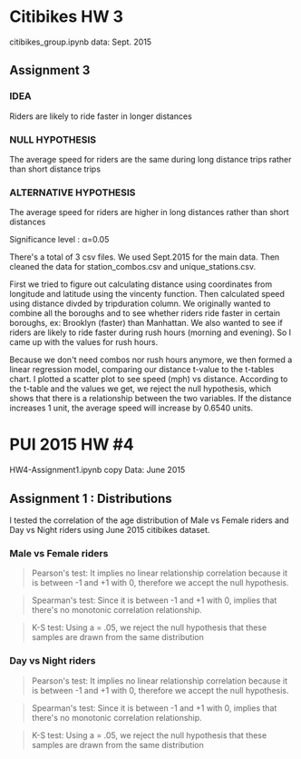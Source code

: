 # Citibikes HW 3

citibikes_group.ipynb
data: Sept. 2015

## Assignment 3

### IDEA
Riders are likely to ride faster in longer distances

### NULL HYPOTHESIS
The average speed for riders are the same during long distance trips rather than short distance trips

### ALTERNATIVE HYPOTHESIS

The average speed for riders are higher in long distances rather than short distances

Significance level : α=0.05

There's a total of 3 csv files. We used Sept.2015 for the main data. Then cleaned the data for station_combos.csv and unique_stations.csv.

First we tried to figure out calculating distance using coordinates from longitude and latitude using the vincenty function. Then calculated speed using distance divded by tripduration column. We originally wanted to combine all the boroughs and to see whether riders ride faster in certain boroughs, ex: Brooklyn (faster) than Manhattan. We also wanted to see if riders are likely to ride faster during rush hours (morning and evening). So I came up with the values for rush hours. 

Because we don't need combos nor rush hours anymore, we then formed a linear regression model, comparing our distance t-value to the t-tables chart. I plotted a scatter plot to see speed (mph) vs distance. According to the t-table and the values we get, we reject the null hypothesis, which shows that there is a relationship between the two variables. If the distance increases 1 unit, the average speed will increase by 0.6540 units. 


# PUI 2015 HW #4
HW4-Assignment1.ipynb copy
Data: June 2015

## Assignment 1 : Distributions 

I tested the correlation of the age distribution of Male vs Female riders and Day vs Night riders using June 2015 citibikes dataset.

### Male vs Female riders
> Pearson's test: It implies no linear relationship correlation because it is between -1 and +1 with 0, therefore we accept the null hypothesis.

> Spearman's test: Since it is between -1 and +1 with 0, implies that there's no monotonic correlation relationship.

> K-S test: Using a = .05, we reject the null hypothesis that these samples are drawn from the same distribution

### Day vs Night riders
> Pearson's test: It implies no linear relationship correlation because it is between -1 and +1 with 0, therefore we accept the null hypothesis.

> Spearman's test: Since it is between -1 and +1 with 0, implies that there's no monotonic correlation relationship.

> K-S test: Using a = .05, we reject the null hypothesis that these samples are drawn from the same distribution
